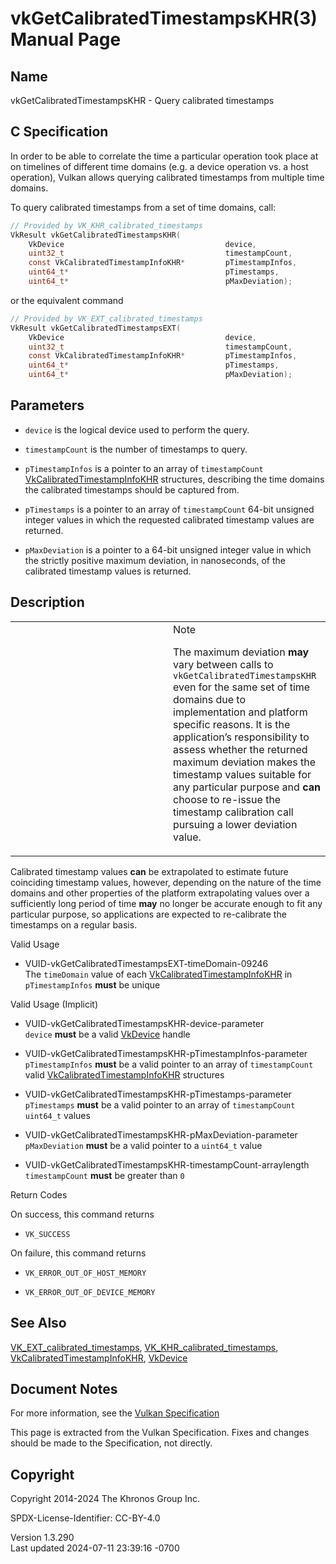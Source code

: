 # vkGetCalibratedTimestampsKHR(3) Manual Page

## Name

vkGetCalibratedTimestampsKHR - Query calibrated timestamps



## <a href="#_c_specification" class="anchor"></a>C Specification

In order to be able to correlate the time a particular operation took
place at on timelines of different time domains (e.g. a device operation
vs. a host operation), Vulkan allows querying calibrated timestamps from
multiple time domains.

To query calibrated timestamps from a set of time domains, call:

``` c
// Provided by VK_KHR_calibrated_timestamps
VkResult vkGetCalibratedTimestampsKHR(
    VkDevice                                    device,
    uint32_t                                    timestampCount,
    const VkCalibratedTimestampInfoKHR*         pTimestampInfos,
    uint64_t*                                   pTimestamps,
    uint64_t*                                   pMaxDeviation);
```

or the equivalent command

``` c
// Provided by VK_EXT_calibrated_timestamps
VkResult vkGetCalibratedTimestampsEXT(
    VkDevice                                    device,
    uint32_t                                    timestampCount,
    const VkCalibratedTimestampInfoKHR*         pTimestampInfos,
    uint64_t*                                   pTimestamps,
    uint64_t*                                   pMaxDeviation);
```

## <a href="#_parameters" class="anchor"></a>Parameters

- `device` is the logical device used to perform the query.

- `timestampCount` is the number of timestamps to query.

- `pTimestampInfos` is a pointer to an array of `timestampCount`
  [VkCalibratedTimestampInfoKHR](https://registry.khronos.org/vulkan/specs/1.3-extensions/man/html/VkCalibratedTimestampInfoKHR.html)
  structures, describing the time domains the calibrated timestamps
  should be captured from.

- `pTimestamps` is a pointer to an array of `timestampCount` 64-bit
  unsigned integer values in which the requested calibrated timestamp
  values are returned.

- `pMaxDeviation` is a pointer to a 64-bit unsigned integer value in
  which the strictly positive maximum deviation, in nanoseconds, of the
  calibrated timestamp values is returned.

## <a href="#_description" class="anchor"></a>Description

<table>
<colgroup>
<col style="width: 50%" />
<col style="width: 50%" />
</colgroup>
<tbody>
<tr>
<td class="icon"><em></em></td>
<td class="content">Note
<p>The maximum deviation <strong>may</strong> vary between calls to
<code>vkGetCalibratedTimestampsKHR</code> even for the same set of time
domains due to implementation and platform specific reasons. It is the
application’s responsibility to assess whether the returned maximum
deviation makes the timestamp values suitable for any particular purpose
and <strong>can</strong> choose to re-issue the timestamp calibration
call pursuing a lower deviation value.</p></td>
</tr>
</tbody>
</table>

Calibrated timestamp values **can** be extrapolated to estimate future
coinciding timestamp values, however, depending on the nature of the
time domains and other properties of the platform extrapolating values
over a sufficiently long period of time **may** no longer be accurate
enough to fit any particular purpose, so applications are expected to
re-calibrate the timestamps on a regular basis.

Valid Usage

- <a href="#VUID-vkGetCalibratedTimestampsEXT-timeDomain-09246"
  id="VUID-vkGetCalibratedTimestampsEXT-timeDomain-09246"></a>
  VUID-vkGetCalibratedTimestampsEXT-timeDomain-09246  
  The `timeDomain` value of each
  [VkCalibratedTimestampInfoKHR](https://registry.khronos.org/vulkan/specs/1.3-extensions/man/html/VkCalibratedTimestampInfoKHR.html) in
  `pTimestampInfos` **must** be unique

Valid Usage (Implicit)

- <a href="#VUID-vkGetCalibratedTimestampsKHR-device-parameter"
  id="VUID-vkGetCalibratedTimestampsKHR-device-parameter"></a>
  VUID-vkGetCalibratedTimestampsKHR-device-parameter  
  `device` **must** be a valid [VkDevice](https://registry.khronos.org/vulkan/specs/1.3-extensions/man/html/VkDevice.html) handle

- <a href="#VUID-vkGetCalibratedTimestampsKHR-pTimestampInfos-parameter"
  id="VUID-vkGetCalibratedTimestampsKHR-pTimestampInfos-parameter"></a>
  VUID-vkGetCalibratedTimestampsKHR-pTimestampInfos-parameter  
  `pTimestampInfos` **must** be a valid pointer to an array of
  `timestampCount` valid
  [VkCalibratedTimestampInfoKHR](https://registry.khronos.org/vulkan/specs/1.3-extensions/man/html/VkCalibratedTimestampInfoKHR.html)
  structures

- <a href="#VUID-vkGetCalibratedTimestampsKHR-pTimestamps-parameter"
  id="VUID-vkGetCalibratedTimestampsKHR-pTimestamps-parameter"></a>
  VUID-vkGetCalibratedTimestampsKHR-pTimestamps-parameter  
  `pTimestamps` **must** be a valid pointer to an array of
  `timestampCount` `uint64_t` values

- <a href="#VUID-vkGetCalibratedTimestampsKHR-pMaxDeviation-parameter"
  id="VUID-vkGetCalibratedTimestampsKHR-pMaxDeviation-parameter"></a>
  VUID-vkGetCalibratedTimestampsKHR-pMaxDeviation-parameter  
  `pMaxDeviation` **must** be a valid pointer to a `uint64_t` value

- <a href="#VUID-vkGetCalibratedTimestampsKHR-timestampCount-arraylength"
  id="VUID-vkGetCalibratedTimestampsKHR-timestampCount-arraylength"></a>
  VUID-vkGetCalibratedTimestampsKHR-timestampCount-arraylength  
  `timestampCount` **must** be greater than `0`

Return Codes

On success, this command returns  
- `VK_SUCCESS`

On failure, this command returns  
- `VK_ERROR_OUT_OF_HOST_MEMORY`

- `VK_ERROR_OUT_OF_DEVICE_MEMORY`

## <a href="#_see_also" class="anchor"></a>See Also

[VK_EXT_calibrated_timestamps](https://registry.khronos.org/vulkan/specs/1.3-extensions/man/html/VK_EXT_calibrated_timestamps.html),
[VK_KHR_calibrated_timestamps](https://registry.khronos.org/vulkan/specs/1.3-extensions/man/html/VK_KHR_calibrated_timestamps.html),
[VkCalibratedTimestampInfoKHR](https://registry.khronos.org/vulkan/specs/1.3-extensions/man/html/VkCalibratedTimestampInfoKHR.html),
[VkDevice](https://registry.khronos.org/vulkan/specs/1.3-extensions/man/html/VkDevice.html)

## <a href="#_document_notes" class="anchor"></a>Document Notes

For more information, see the <a
href="https://registry.khronos.org/vulkan/specs/1.3-extensions/html/vkspec.html#vkGetCalibratedTimestampsKHR"
target="_blank" rel="noopener">Vulkan Specification</a>

This page is extracted from the Vulkan Specification. Fixes and changes
should be made to the Specification, not directly.

## <a href="#_copyright" class="anchor"></a>Copyright

Copyright 2014-2024 The Khronos Group Inc.

SPDX-License-Identifier: CC-BY-4.0

Version 1.3.290  
Last updated 2024-07-11 23:39:16 -0700
